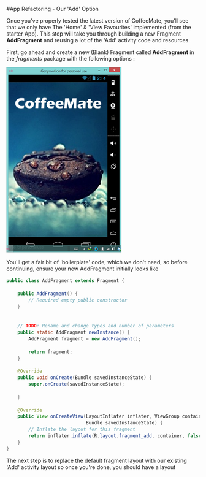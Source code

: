 #App Refactoring - Our 'Add' Option

Once you've properly tested the latest version of CoffeeMate, you'll see that we only have The 'Home' & 'View Favourites' implemented (from the starter App). This step will take you through building a new Fragment <b>AddFragment</b> and reusing a lot of the 'Add' activity code and resources. 

First, go ahead and create a new (Blank) Fragment called <b>AddFragment</b> in the <i>fragments</i> package with the following options :

 ![](../img/lab502.png)

You'll get a fair bit of 'boilerplate' code, which we don't need, so before continuing, ensure your new AddFragment initially looks like

~~~java
public class AddFragment extends Fragment {

    public AddFragment() {
        // Required empty public constructor
    }


    // TODO: Rename and change types and number of parameters
    public static AddFragment newInstance() {
        AddFragment fragment = new AddFragment();

        return fragment;
    }

    @Override
    public void onCreate(Bundle savedInstanceState) {
        super.onCreate(savedInstanceState);
     
    }

    @Override
    public View onCreateView(LayoutInflater inflater, ViewGroup container,
                             Bundle savedInstanceState) {
        // Inflate the layout for this fragment
        return inflater.inflate(R.layout.fragment_add, container, false);
    }
}
~~~

The next step is to replace the default fragment layout with our existing 'Add' activity layout so once you're done, you should have a layout